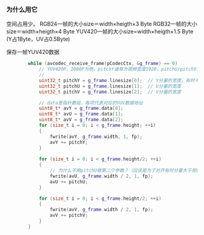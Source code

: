 ### 为什么用它
空间占用少。 
RGB24一帧的大小size＝width×heigth×3 Byte 
RGB32一帧的大小size＝width×heigth×4 Byte 
YUV420一帧的大小size=width×heigth×1.5 Byte (Y占1Byte，UV占0.5Byte)



保存一帧YUV420数据

```c++
		while (avcodec_receive_frame(pCodecCtx, &g_frame) == 0)
		 	// YUV420P，1080P为例，pitchY通常为视频宽度1920，pitchU/pitchV为960
            // 
			uint32_t pitchY = g_frame.linesize[0];	// Y分量的宽度，有时不等于视频宽度，为了对齐？
			uint32_t pitchU = g_frame.linesize[1];	// U分量的宽度
			uint32_t pitchV = g_frame.linesize[2];	// V分量的宽度

			// data是指针数组，每项代表对应的YUV数据地址
			uint8_t* avY = g_frame.data[0];
			uint8_t* avU = g_frame.data[1];
			uint8_t* avV = g_frame.data[2];
			for (size_t i = 0; i < g_frame.height; ++i)
			{
				fwrite(avY, g_frame.width, 1, fp);
				avY += pitchY;
			}
			
			for (size_t i = 0; i < g_frame.height/2; ++i)
			{
                // 为什么不用pitchU做第二个参数？（应该是为了对齐有时分量大于视频宽度，避免多余拷贝）
				fwrite(avU, g_frame.width / 2, 1, fp);
				avU += pitchU;
			}

			for (size_t i = 0; i < g_frame.height/2; ++i)
			{
				fwrite(avV, g_frame.width / 2, 1, fp);
				avV += pitchV;
			}
		}
```

